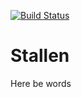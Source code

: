 [![Build Status](https://travis-ci.org/iverasp/stallen.svg?branch=master)](https://travis-ci.org/iverasp/stallen)

# Stallen

Here be words

